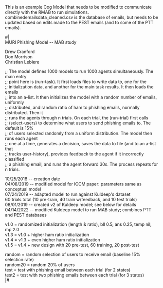 This is an example Cog Model that needs to be modified to communicate directly with the RMAB to run simulations.  
combinedemailsdata_cleaned.csv is the database of emails, but needs to be updated based on edits made to the PEST emails (and to some of the PTT emails).
  
#|  
MURI Phishing Model -- MAB study  

Drew Cranford  
Don Morrison  
Christian Lebiere  

;; The model defines 1000 models to run 1000 agents simultaneously. The main entry  
;; point here is (run-task). It first loads files to write data to, one for the  
;; initialization data, and another for the main task results. It then loads the emails  
;; into an a-list. It then initializes the model with a random number of emails, uniformly  
;; distributed, and random ratio of ham to phishing emails, normally distributed. Then it  
;; runs the agents through n trials. On each trial, the (run-trial) first calls  
;; (select-users) to determine what users to send phishing emails to. The default is 15%  
;; of users selected randomly from a uniform distribution. The model then runs each agent  
;; one at a time, generates a decision, saves the data to file (and to an a-list that   
;; tracks user-history), provides feedback to the agent if it incorrectly classified  
;; a phishing email, and runs the agent forward 30s. The process repeats for n trials.  
  
10/25/2018 -- creation date  
04/08/2019 -- modified model for ICCM paper: parameters same as conceptual model  
07/24/2019 -- adapted model to run against Kuldeep's dataset   
              60 trials total (10 pre-train, 40 train w/feedback, and 10 test trials)  
08/01/2019 -- created v2 of Kuldeep model; see below for details  
04/14/2022 -- modified Kuldeep model to run MAB study; combines PTT and PEST databases  
  
v1.0 = randomized initialization (length & ratio), bll 0.5, ans 0.25, temp nil, mp 2.0  
v1.3 = v1.0 + higher ham ratio initialization  
v1.4 = v1.3 + even higher ham ratio initialization  
v1.5 = v1.4 + new design with 20 pre-test, 60 training, 20 post-test  
  
random = random selection of users to receive email (baseline 15% selection rate)  
random20 = random 20% of users  
test = test with phishing email between each trial (for 2 states)  
test2 = test with two phishing emails between each trial (for 3 states)  
|#  
  
